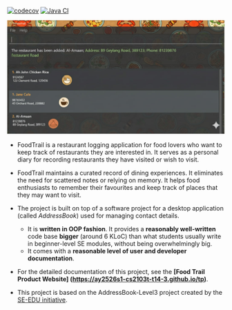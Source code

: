 [![codecov](https://codecov.io/gh/AY2526S1-CS2103T-T14-3/tp/branch/master/graph/badge.svg?token=35M98WNX0N)](https://codecov.io/gh/AY2526S1-CS2103T-T14-3/tp)
[![Java CI](https://github.com/AY2526S1-CS2103T-T14-3/tp/actions/workflows/gradle.yml/badge.svg)](https://github.com/AY2526S1-CS2103T-T14-3/tp/actions/workflows/gradle.yml)

![Ui](docs/images/Ui.png)


* FoodTrail is a restaurant logging application for food lovers who want to keep track of restaurants they are
  interested in. It serves as a personal diary for recording restaurants they have visited or wish to visit.

* FoodTrail maintains a curated record of dining experiences. It eliminates the need for scattered notes or relying on
  memory. It helps food enthusiasts to remember their favourites and keep track of places that they may want to visit.

* The project is built on top of a software project for a desktop application (called _AddressBook_) used for managing 
  contact 
  details.
    * It is **written in OOP fashion**. It provides a **reasonably well-written** code base **bigger** (around 6 KLoC) than what students usually write in beginner-level SE modules, without being overwhelmingly big.
    * It comes with a **reasonable level of user and developer documentation**.

* For the detailed documentation of this project, see the **[Food Trail Product Website]
  (https://ay2526s1-cs2103t-t14-3.github.io/tp)**.

* This project is based on the AddressBook-Level3 project created by the [SE-EDU initiative](https://se-education.org).
